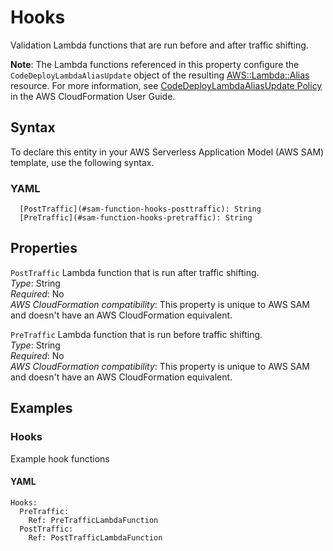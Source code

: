 # Hooks<a name="sam-property-function-hooks"></a>

Validation Lambda functions that are run before and after traffic shifting\.

**Note**: The Lambda functions referenced in this property configure the `CodeDeployLambdaAliasUpdate` object of the resulting [AWS::Lambda::Alias](https://docs.aws.amazon.com/AWSCloudFormation/latest/UserGuide/aws-resource-lambda-alias.html) resource\. For more information, see [CodeDeployLambdaAliasUpdate Policy](https://docs.aws.amazon.com/AWSCloudFormation/latest/UserGuide/aws-attribute-updatepolicy.html#cfn-attributes-updatepolicy-codedeploylambdaaliasupdate) in the AWS CloudFormation User Guide\.

## Syntax<a name="sam-property-function-hooks-syntax"></a>

To declare this entity in your AWS Serverless Application Model \(AWS SAM\) template, use the following syntax\.

### YAML<a name="sam-property-function-hooks-syntax.yaml"></a>

```
  [PostTraffic](#sam-function-hooks-posttraffic): String
  [PreTraffic](#sam-function-hooks-pretraffic): String
```

## Properties<a name="sam-property-function-hooks-properties"></a>

 `PostTraffic`   <a name="sam-function-hooks-posttraffic"></a>
Lambda function that is run after traffic shifting\.  
*Type*: String  
*Required*: No  
*AWS CloudFormation compatibility*: This property is unique to AWS SAM and doesn't have an AWS CloudFormation equivalent\.

 `PreTraffic`   <a name="sam-function-hooks-pretraffic"></a>
Lambda function that is run before traffic shifting\.  
*Type*: String  
*Required*: No  
*AWS CloudFormation compatibility*: This property is unique to AWS SAM and doesn't have an AWS CloudFormation equivalent\.

## Examples<a name="sam-property-function-hooks--examples"></a>

### Hooks<a name="sam-property-function-hooks--examples--hooks"></a>

Example hook functions

#### YAML<a name="sam-property-function-hooks--examples--hooks--yaml"></a>

```
Hooks:
  PreTraffic:
    Ref: PreTrafficLambdaFunction
  PostTraffic:
    Ref: PostTrafficLambdaFunction
```
